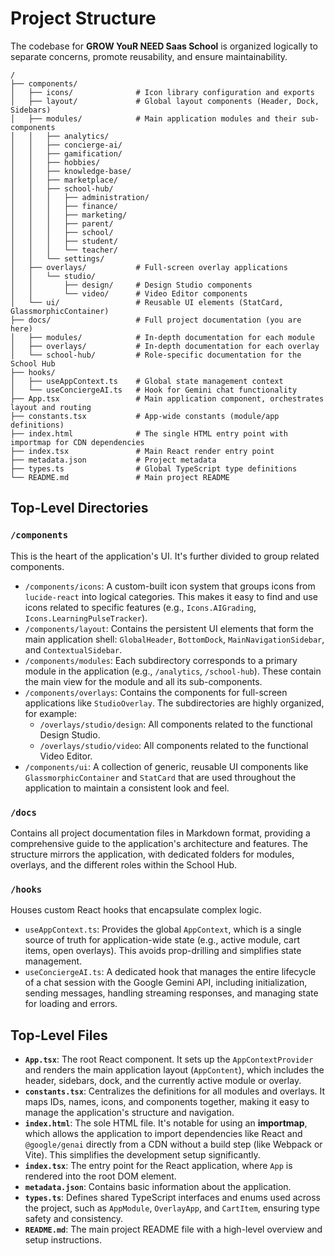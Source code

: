 # Project Structure

The codebase for **GROW YouR NEED Saas School** is organized logically to separate concerns, promote reusability, and ensure maintainability.

```
/
├── components/
│   ├── icons/              # Icon library configuration and exports
│   ├── layout/             # Global layout components (Header, Dock, Sidebars)
│   ├── modules/            # Main application modules and their sub-components
│   │   ├── analytics/
│   │   ├── concierge-ai/
│   │   ├── gamification/
│   │   ├── hobbies/
│   │   ├── knowledge-base/
│   │   ├── marketplace/
│   │   ├── school-hub/
│   │   │   ├── administration/
│   │   │   ├── finance/
│   │   │   ├── marketing/
│   │   │   ├── parent/
│   │   │   ├── school/
│   │   │   ├── student/
│   │   │   └── teacher/
│   │   └── settings/
│   ├── overlays/           # Full-screen overlay applications
│   │   └── studio/
│   │       ├── design/     # Design Studio components
│   │       └── video/      # Video Editor components
│   └── ui/                 # Reusable UI elements (StatCard, GlassmorphicContainer)
├── docs/                   # Full project documentation (you are here)
│   ├── modules/            # In-depth documentation for each module
│   ├── overlays/           # In-depth documentation for each overlay
│   └── school-hub/         # Role-specific documentation for the School Hub
├── hooks/
│   ├── useAppContext.ts    # Global state management context
│   └── useConciergeAI.ts   # Hook for Gemini chat functionality
├── App.tsx                 # Main application component, orchestrates layout and routing
├── constants.tsx           # App-wide constants (module/app definitions)
├── index.html              # The single HTML entry point with importmap for CDN dependencies
├── index.tsx               # Main React render entry point
├── metadata.json           # Project metadata
├── types.ts                # Global TypeScript type definitions
└── README.md               # Main project README
```

## Top-Level Directories

### `/components`
This is the heart of the application's UI. It's further divided to group related components.
-   `/components/icons`: A custom-built icon system that groups icons from `lucide-react` into logical categories. This makes it easy to find and use icons related to specific features (e.g., `Icons.AIGrading`, `Icons.LearningPulseTracker`).
-   `/components/layout`: Contains the persistent UI elements that form the main application shell: `GlobalHeader`, `BottomDock`, `MainNavigationSidebar`, and `ContextualSidebar`.
-   `/components/modules`: Each subdirectory corresponds to a primary module in the application (e.g., `/analytics`, `/school-hub`). These contain the main view for the module and all its sub-components.
-   `/components/overlays`: Contains the components for full-screen applications like `StudioOverlay`. The subdirectories are highly organized, for example:
    -   `/overlays/studio/design`: All components related to the functional Design Studio.
    -   `/overlays/studio/video`: All components related to the functional Video Editor.
-   `/components/ui`: A collection of generic, reusable UI components like `GlassmorphicContainer` and `StatCard` that are used throughout the application to maintain a consistent look and feel.

### `/docs`
Contains all project documentation files in Markdown format, providing a comprehensive guide to the application's architecture and features. The structure mirrors the application, with dedicated folders for modules, overlays, and the different roles within the School Hub.

### `/hooks`
Houses custom React hooks that encapsulate complex logic.
-   `useAppContext.ts`: Provides the global `AppContext`, which is a single source of truth for application-wide state (e.g., active module, cart items, open overlays). This avoids prop-drilling and simplifies state management.
-   `useConciergeAI.ts`: A dedicated hook that manages the entire lifecycle of a chat session with the Google Gemini API, including initialization, sending messages, handling streaming responses, and managing state for loading and errors.

## Top-Level Files

-   **`App.tsx`**: The root React component. It sets up the `AppContextProvider` and renders the main application layout (`AppContent`), which includes the header, sidebars, dock, and the currently active module or overlay.
-   **`constants.tsx`**: Centralizes the definitions for all modules and overlays. It maps IDs, names, icons, and components together, making it easy to manage the application's structure and navigation.
-   **`index.html`**: The sole HTML file. It's notable for using an **importmap**, which allows the application to import dependencies like React and `@google/genai` directly from a CDN without a build step (like Webpack or Vite). This simplifies the development setup significantly.
-   **`index.tsx`**: The entry point for the React application, where `App` is rendered into the root DOM element.
-   **`metadata.json`**: Contains basic information about the application.
-   **`types.ts`**: Defines shared TypeScript interfaces and enums used across the project, such as `AppModule`, `OverlayApp`, and `CartItem`, ensuring type safety and consistency.
-   **`README.md`**: The main project README file with a high-level overview and setup instructions.